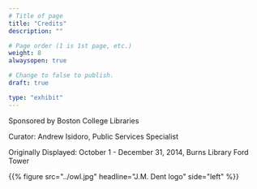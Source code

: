 ```yaml
---
# Title of page
title: "Credits"
description: ""

# Page order (1 is 1st page, etc.)
weight: 8
alwaysopen: true

# Change to false to publish.
draft: true

type: "exhibit"
---
```


Sponsored by Boston College Libraries

Curator: Andrew Isidoro, Public Services Specialist

Originally Displayed: October 1 - December 31, 2014, Burns Library Ford Tower

{{% figure src="../owl.jpg" headline="J.M. Dent logo" side="left" %}}